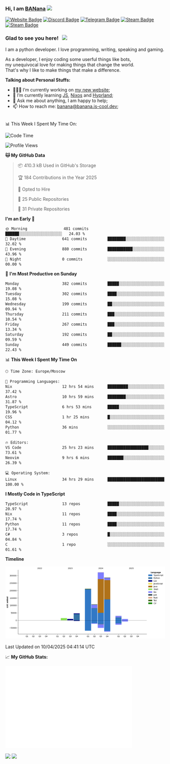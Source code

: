 ### Hi, I am <a href="https://banana.is-cool.dev" target="_blank">BANana</a> <img src="https://media.giphy.com/media/hvRJCLFzcasrR4ia7z/giphy.gif" width="25px">


[![Website Badge](https://img.shields.io/badge/Website-3b5998?style=for-the-badge&logo=google-chrome&logoColor=white)](https://banana.is-cool.dev)
[![Discord Badge](https://img.shields.io/badge/-Discord-424242?style=for-the-badge&logo=Discord&logoColor=white)](https://discord.gg/sQgHEERpqR)
[![Telegram Badge](https://img.shields.io/badge/-Telegram-0088cc?style=for-the-badge&logo=Telegram&logoColor=white)](https://t.me/BANanaD3V)
[![Steam Badge](https://img.shields.io/badge/-Steam-1b2838?style=for-the-badge&logo=Steam&logoColor=white)](https://steamcommunity.com/id/BANanaD3V/)
[![Steam Badge](https://img.shields.io/badge/-Reddit-ff6314?style=for-the-badge&logo=Reddit&logoColor=white)](https://www.reddit.com/user/BANanaD3V)

### Glad to see you here! &nbsp; ![](https://visitor-badge-reloaded.herokuapp.com/badge?page_id=BANanaD3V.BANanaD3V&style=for-the-badge)

I am a python developer. I love programming, writing, speaking and gaming.

As a developer, I enjoy coding some userful things like bots,
<br>my unequivocal love for making things that change the world. 
<br>That's why I like to make things that make a difference.
  

**Talking about Personal Stuffs:**

- 👨🏻‍💻 I’m currently working on [my new website](https://banana.is-cool.dev);
- 🚀 I’m currently learning [JS](https://js.org), [Nixos](https://nixos.org) and [Hyprland](https://hyprland.org);
- 💬 Ask me about anything, I am happy to help;
- 📫 How to reach me: banana@banana.is-cool.dev;

</br>
📊 This Week I Spent My Time On:

<!--START_SECTION:waka-->
![Code Time](http://img.shields.io/badge/Code%20Time-1%2C422%20hrs%2027%20mins-blue)

![Profile Views](http://img.shields.io/badge/Profile%20Views-0-blue)

**🐱 My GitHub Data** 

> 📦 410.3 kB Used in GitHub's Storage 
 > 
> 🏆 184 Contributions in the Year 2025
 > 
> 💼 Opted to Hire
 > 
> 📜 25 Public Repositories 
 > 
> 🔑 31 Private Repositories 
 > 
**I'm an Early 🐤** 

```text
🌞 Morning                481 commits         ██████░░░░░░░░░░░░░░░░░░░   24.03 % 
🌆 Daytime                641 commits         ████████░░░░░░░░░░░░░░░░░   32.02 % 
🌃 Evening                880 commits         ███████████░░░░░░░░░░░░░░   43.96 % 
🌙 Night                  0 commits           ░░░░░░░░░░░░░░░░░░░░░░░░░   00.00 % 
```
📅 **I'm Most Productive on Sunday** 

```text
Monday                   382 commits         █████░░░░░░░░░░░░░░░░░░░░   19.08 % 
Tuesday                  302 commits         ████░░░░░░░░░░░░░░░░░░░░░   15.08 % 
Wednesday                199 commits         ██░░░░░░░░░░░░░░░░░░░░░░░   09.94 % 
Thursday                 211 commits         ███░░░░░░░░░░░░░░░░░░░░░░   10.54 % 
Friday                   267 commits         ███░░░░░░░░░░░░░░░░░░░░░░   13.34 % 
Saturday                 192 commits         ██░░░░░░░░░░░░░░░░░░░░░░░   09.59 % 
Sunday                   449 commits         ██████░░░░░░░░░░░░░░░░░░░   22.43 % 
```


📊 **This Week I Spent My Time On** 

```text
🕑︎ Time Zone: Europe/Moscow

💬 Programming Languages: 
Nix                      12 hrs 54 mins      █████████░░░░░░░░░░░░░░░░   37.42 % 
Astro                    10 hrs 59 mins      ████████░░░░░░░░░░░░░░░░░   31.87 % 
TypeScript               6 hrs 53 mins       █████░░░░░░░░░░░░░░░░░░░░   19.96 % 
CSS                      1 hr 25 mins        █░░░░░░░░░░░░░░░░░░░░░░░░   04.12 % 
Python                   36 mins             ░░░░░░░░░░░░░░░░░░░░░░░░░   01.77 % 

🔥 Editors: 
VS Code                  25 hrs 23 mins      ██████████████████░░░░░░░   73.61 % 
Neovim                   9 hrs 6 mins        ███████░░░░░░░░░░░░░░░░░░   26.39 % 

💻 Operating System: 
Linux                    34 hrs 29 mins      █████████████████████████   100.00 % 
```

**I Mostly Code in TypeScript** 

```text
TypeScript               13 repos            █████░░░░░░░░░░░░░░░░░░░░   20.97 % 
Nix                      11 repos            ████░░░░░░░░░░░░░░░░░░░░░   17.74 % 
Python                   11 repos            ████░░░░░░░░░░░░░░░░░░░░░   17.74 % 
C#                       3 repos             █░░░░░░░░░░░░░░░░░░░░░░░░   04.84 % 
C                        1 repo              ░░░░░░░░░░░░░░░░░░░░░░░░░   01.61 % 
```



**Timeline**

![Lines of Code chart](https://raw.githubusercontent.com/BANanaD3V/BANanaD3V/master/assets/bar_graph.png)


 Last Updated on 10/04/2025 04:41:14 UTC
<!--END_SECTION:waka-->


📈 **My GitHub Stats:**

<img alt="" width="400" src="https://github.com/BANanaD3V/BANanaD3V/blob/master/metrics.plugin.isocalendar.fullyear.svg">

<p>
  <img height="180em" src="https://github-readme-stats.vercel.app/api?username=BANanaD3V&show_icons=true&hide_border=true&&count_private=true&include_all_commits=true&theme=dark"/>
  <img height="180em" src="https://github-readme-stats.vercel.app/api/top-langs/?username=BAnanaD3V&show_icons=true&hide_border=true&layout=compact&langs_count=10&theme=dark"/>
</p>




